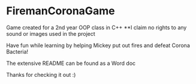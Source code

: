 # FiremanCoronaGame
Game created for a 2nd year OOP class in C++
**I claim no rights to any sound or images used in the project

Have fun while learning by helping Mickey put out fires and defeat Corona Bacteria!

The extensive README can be found as a Word doc

Thanks for checking it out :)
